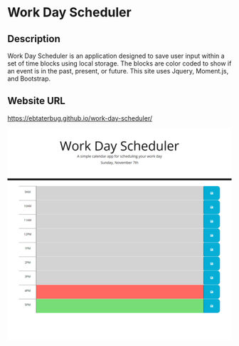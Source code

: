 # Work Day Scheduler

## Description
Work Day Scheduler is an application designed to save user input within a set of time blocks using local storage. The blocks are color coded to show if an event is in the past, present, or future. This site uses Jquery, Moment.js, and Bootstrap.

## Website URL
https://ebtaterbug.github.io/work-day-scheduler/

![](assets/images/screenshot.PNG) 
